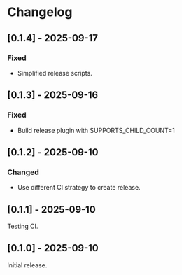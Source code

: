 # Changelog

## [0.1.4] - 2025-09-17

### Fixed

- Simplified release scripts.

## [0.1.3] - 2025-09-16

### Fixed

- Build release plugin with SUPPORTS_CHILD_COUNT=1

## [0.1.2] - 2025-09-10

### Changed

- Use different CI strategy to create release.

## [0.1.1] - 2025-09-10

Testing CI.

## [0.1.0] - 2025-09-10

Initial release.
